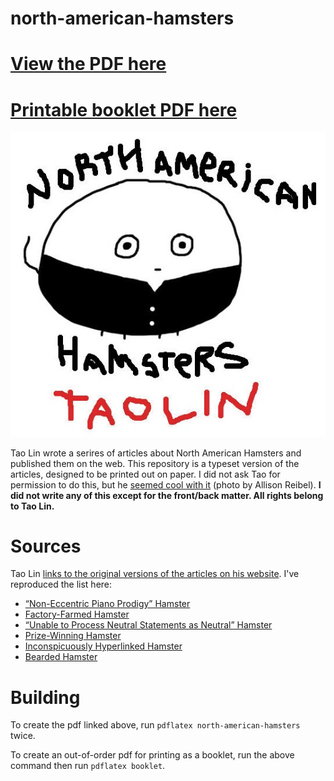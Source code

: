 north-american-hamsters
=======================
# [View the PDF here](https://github.com/afader/north-american-hamsters/raw/master/north-american-hamsters.pdf)
# [Printable booklet PDF here](https://github.com/afader/north-american-hamsters/raw/master/booklet.pdf)
![North American Hamsters](/img/cover.jpg?raw=true "North American Hamsters")

Tao Lin wrote a serires of articles about North American Hamsters and published them on the web. This repository is a
typeset version of the articles, designed to be printed out on paper. I did not ask Tao for permission to do this, but he
[seemed cool with it](https://github.com/afader/north-american-hamsters/raw/master/tao.jpg) (photo by Allison Reibel).
**I did not write any of this except for the front/back matter. All rights belong to Tao Lin.**

# Sources
Tao Lin [links to the original versions of the articles on his website](http://www.taolin.info/northamericanhamsters). I've reproduced the list here:
* [“Non-Eccentric Piano Prodigy” Hamster](http://issue3.popserial.net/tao-lin/)
* [Factory-Farmed Hamster](http://thoughtcatalog.com/tao-lin/2010/07/factory-farmed-hamster/)
* [“Unable to Process Neutral Statements as Neutral” Hamster](http://thoughtcatalog.com/tao-lin/2010/07/unable-to-process-neutral-statements-as-neutral-hamster/)
* [Prize-Winning Hamster](http://logger.believermag.com/post/67390470095/north-american-hamsters)
* [Inconspicuously Hyperlinked Hamster](http://logger.believermag.com/post/75187703702/north-american-hamsters)
* [Bearded Hamster](http://logger.believermag.com/post/72674575829/north-american-hamsters)

# Building
To create the pdf linked above, run `pdflatex north-american-hamsters` twice.

To create an out-of-order pdf for printing as a booklet, run the above command then run `pdflatex booklet`.
